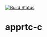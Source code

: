 [![Build Status](https://travis-ci.org/samdutton/apprtc-c.svg?branch=master)](https://travis-ci.org/samdutton/apprtc-c)

# apprtc-c #
